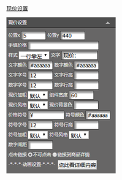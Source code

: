 [现价设置](/wang-dian-xiu-zu-jian-shuo-ming/shang-pin-lie-biao/xian-jia-she-zhi.md)

![](/assets/mdt1port.png)

